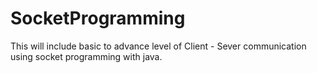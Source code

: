 # SocketProgramming
This will include basic to advance level of Client - Sever communication using socket programming with java.
